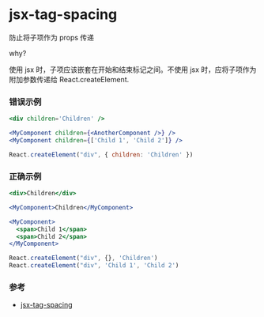 # jsx-tag-spacing

防止将子项作为 props 传递

why?

使用 jsx 时，子项应该嵌套在开始和结束标记之间。不使用 jsx 时，应将子项作为附加参数传递给 React.createElement.

### 错误示例

```jsx
<div children='Children' />

<MyComponent children={<AnotherComponent />} />
<MyComponent children={['Child 1', 'Child 2']} />

React.createElement("div", { children: 'Children' })
```

### 正确示例

```jsx
<div>Children</div>

<MyComponent>Children</MyComponent>

<MyComponent>
  <span>Child 1</span>
  <span>Child 2</span>
</MyComponent>

React.createElement("div", {}, 'Children')
React.createElement("div", 'Child 1', 'Child 2')
```

### 参考

- [jsx-tag-spacing](https://github.com/jsx-eslint/eslint-plugin-react/blob/c42b624d0fb9ad647583a775ab9751091eec066f/docs/rules/jsx-tag-spacing)
